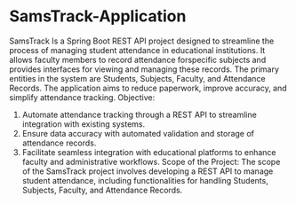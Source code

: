 # SamsTrack-Application
SamsTrack
Is a Spring Boot REST API project designed to streamline the process of managing student attendance in educational institutions. It allows faculty members to record attendance forspecific subjects and provides interfaces for viewing and managing these records. The primary entities in the system are Students, Subjects, Faculty, and Attendance Records. The application aims to reduce paperwork, improve accuracy, and simplify attendance tracking.
Objective:
1. Automate attendance tracking through a REST API to streamline integration with existing systems.
2.  Ensure data accuracy with automated validation and storage of attendance records.
3.  Facilitate seamless integration with educational platforms to enhance faculty and administrative workflows.
Scope of the Project:
The scope of the SamsTrack project involves developing a REST API to manage student
attendance, including functionalities for handling Students, Subjects, Faculty, and Attendance
Records.
 
